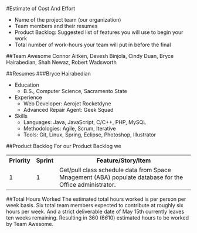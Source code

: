 #Estimate of Cost And Effort

- Name of the project team (our organization)
- Team members and their resumes
- Product Backlog: Suggested list of features you will use to begin your work
- Total number of work-hours your team will put in before the final

##Team Awesome
Connor Aitken, Devesh Binjola, Cindy Duan, Bryce Hairabedian, Shah Newaz, Robert Wadsworth

##Resumes
###Bryce Hairabedian
  + Education
    - B.S., Computer Science, Sacramento State
  + Experience
    - Web Developer: Aerojet Rocketdyne
    - Advanced Repair Agent: Geek Squad
  + Skills
    - Languages: Java, JavaScript, C/C++, PHP, MySQL
    - Methodologies: Agile, Scrum, Iterative
    - Tools: Git, Linux, Spring, Eclipse, Photoshop, Illustrator 

##Product Backlog
For our Product Backlog we 
<table>
  <tr>
    <th>Priority</th>
    <th>Sprint</th>
    <th>Feature/Story/Item</th>
  </tr>
  <tr>
    <td>1</td>
    <td>1</td>
    <td>Get/pull class schedule data from Space Mnagement (ABA) populate database for the Office administrator.</td>
  </tr>
</table>

##Total Hours Worked
The estimated total hours worked is per person per week basis. Six total team members
expected to contribute at roughly six hours per week. And a strict deliverable date of May 15th 
currently leaves ten weeks remaining. Resulting in 360 (6*6*10) estimated hours to be worked by Team Awesome.
